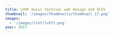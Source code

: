 ```yaml
---
title: LVHF music festival web design and SCSS
thumbnail: '/images/thumbnails/thumbnail_17.png'
images:
  - '/images/lvhf/lvhf1.png'
year: 2017
---
```

